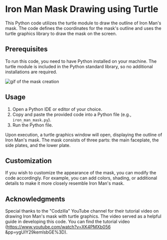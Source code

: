 # Iron Man Mask Drawing using Turtle

This Python code utilizes the turtle module to draw the outline of Iron Man's mask. The code defines the coordinates for the mask's outline and uses the turtle graphics library to draw the mask on the screen.

## Prerequisites

To run this code, you need to have Python installed on your machine. The turtle module is included in the Python standard library, so no additional installations are required.

![gif of the mask creation](https://www.linkpicture.com/q/IRON-Man.gif)
## Usage

1. Open a Python IDE or editor of your choice.
2. Copy and paste the provided code into a Python file (e.g., `iron_man_mask.py`).
3. Run the Python file.

Upon execution, a turtle graphics window will open, displaying the outline of Iron Man's mask. The mask consists of three parts: the main faceplate, the side plates, and the lower plate.

## Customization

If you wish to customize the appearance of the mask, you can modify the code accordingly. For example, you can add colors, shading, or additional details to make it more closely resemble Iron Man's mask.

## Acknowledgments

Special thanks to the "Codzilla" YouTube channel for their tutorial video on drawing Iron Man's mask with turtle graphics. The video served as a helpful guide in developing this code. You can find the tutorial video (https://www.youtube.com/watch?v=XK4PMXb056 &pp=ygUIY29kemlsbGE%3D).

